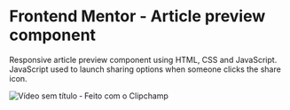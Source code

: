 
# Frontend Mentor - Article preview component

Responsive article preview component using HTML, CSS and JavaScript.
JavaScript used to launch sharing options when someone clicks the share icon.

![Vídeo sem título ‐ Feito com o Clipchamp](https://github.com/igorsantos-p/article-preview/assets/111031511/81abe205-81aa-4c66-92ab-af769c4142e0)
